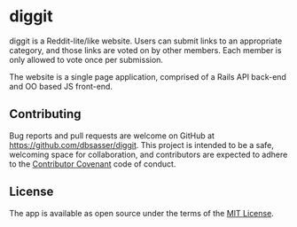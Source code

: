 # diggit

diggit is a Reddit-lite/like website. Users can submit links to an appropriate category, and those links are voted on by other members. Each member is only allowed to vote once per submission. 

The website is a single page application, comprised of a Rails API back-end and OO based JS front-end. 

## Contributing

Bug reports and pull requests are welcome on GitHub at https://github.com/dbsasser/diggit. This project is intended to be a safe, welcoming space for collaboration, and contributors are expected to adhere to the [Contributor Covenant](http://contributor-covenant.org) code of conduct.

## License

The app is available as open source under the terms of the [MIT License](http://opensource.org/licenses/MIT).